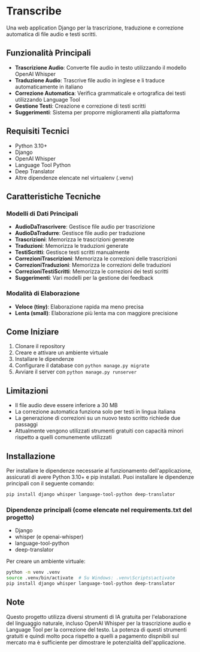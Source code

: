 # Transcribe

Una web application Django per la trascrizione, traduzione e correzione automatica di file audio e testi scritti.

## Funzionalità Principali

- **Trascrizione Audio**: Converte file audio in testo utilizzando il modello OpenAI Whisper
- **Traduzione Audio**: Trascrive file audio in inglese e li traduce automaticamente in italiano
- **Correzione Automatica**: Verifica grammaticale e ortografica dei testi utilizzando Language Tool
- **Gestione Testi**: Creazione e correzione di testi scritti
- **Suggerimenti**: Sistema per proporre miglioramenti alla piattaforma

## Requisiti Tecnici

- Python 3.10+
- Django
- OpenAI Whisper
- Language Tool Python
- Deep Translator
- Altre dipendenze elencate nel virtualenv (.venv)

## Caratteristiche Tecniche

### Modelli di Dati Principali

- **AudioDaTrascrivere**: Gestisce file audio per trascrizione
- **AudioDaTradurre**: Gestisce file audio per traduzione
- **Trascrizioni**: Memorizza le trascrizioni generate
- **Traduzioni**: Memorizza le traduzioni generate
- **TestiScritti**: Gestisce testi scritti manualmente
- **CorrezioniTrascrizioni**: Memorizza le correzioni delle trascrizioni
- **CorrezioniTraduzioni**: Memorizza le correzioni delle traduzioni
- **CorrezioniTestiScritti**: Memorizza le correzioni dei testi scritti
- **Suggerimenti**: Vari modelli per la gestione dei feedback

### Modalità di Elaborazione

- **Veloce (tiny)**: Elaborazione rapida ma meno precisa
- **Lenta (small)**: Elaborazione più lenta ma con maggiore precisione

## Come Iniziare

1. Clonare il repository
2. Creare e attivare un ambiente virtuale
3. Installare le dipendenze
4. Configurare il database con `python manage.py migrate`
5. Avviare il server con `python manage.py runserver`

## Limitazioni

- Il file audio deve essere inferiore a 30 MB
- La correzione automatica funziona solo per testi in lingua italiana
- La generazione di correzioni su un nuovo testo scritto richiede due passaggi
- Attualmente vengono utilizzati strumenti gratuiti con capacità minori rispetto a quelli comunemente utilizzati

## Installazione

Per installare le dipendenze necessarie al funzionamento dell'applicazione, assicurati di avere Python 3.10+ e pip installati. Puoi installare le dipendenze principali con il seguente comando:

```bash
pip install django whisper language-tool-python deep-translator
```

### Dipendenze principali (come elencate nel requirements.txt del progetto)
- Django
- whisper (e openai-whisper)
- language-tool-python
- deep-translator

Per creare un ambiente virtuale:

```bash
python -m venv .venv
source .venv/bin/activate  # Su Windows: .venv\Scripts\activate
pip install django whisper language-tool-python deep-translator
```

## Note

Questo progetto utilizza diversi strumenti di IA gratuita per l'elaborazione del linguaggio naturale, incluso OpenAI Whisper per la trascrizione audio e Language Tool per la correzione del testo. La potenza di questi strumenti gratuiti e quindi molto poca rispetto a quelli a pagamento dispnibili sul mercato ma è sufficiente per dimostrare le potenzialità dell'applicazione.